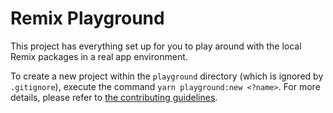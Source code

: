 # Remix Playground

This project has everything set up for you to play around with the local Remix packages in a real app environment.

To create a new project within the `playground` directory (which is ignored by `.gitignore`), execute the command `yarn playground:new <?name>`. For more details, please refer to [the contributing guidelines](https://remix.run/pages/contributing).
